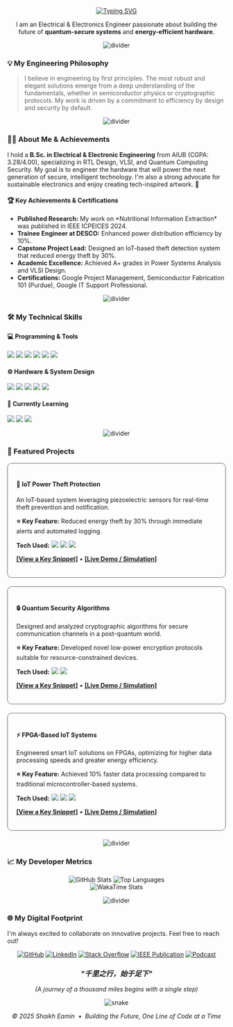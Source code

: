 <div align="center">
  <a href="https://github.com/ShaikhEamin">
    <img src="https://readme-typing-svg.herokuapp.com?font=JetBrains+Mono&size=30&pause=1000&color=d8a657&center=true&width=600&lines=Hi%2C+I'm+Shaikh+Eamin+👋;RTL+Designer+%7C+VLSI+Enthusiast;Quantum+Security+Analyst+%7C;IoT+Innovator" alt="Typing SVG" />
  </a>
  
</div>

<p align="center">
  I am an Electrical & Electronics Engineer passionate about building the future of <b>quantum-secure systems</b> and <b>energy-efficient hardware</b>.
</p>

<div align="center">
  <img src="data:image/png;base64,iVBORw0KGgoAAAANSUhEUgAABDgAAAACCAYAAAD9TMcxAAAAAXNSR0IArs4c6QAAAARnQU1BAACxjwv8YQUAAAAJcEhZcwAADsMAAA7DAcdvqGQAAAAaSURBVBhXY/iPC4YyMDIwMDAw/P//HwAUnwF/de7eYgAAAABJRU5ErkJggg==" alt="divider" />
</div>

### 💡 My Engineering Philosophy
> I believe in engineering by first principles. The most robust and elegant solutions emerge from a deep understanding of the fundamentals, whether in semiconductor physics or cryptographic protocols. My work is driven by a commitment to efficiency by design and security by default.

<div align="center">
  <img src="data:image/png;base64,iVBORw0KGgoAAAANSUhEUgAABDgAAAACCAYAAAD9TMcxAAAAAXNSR0IArs4c6QAAAARnQU1BAACxjwv8YQUAAAAJcEhZcwAADsMAAA7DAcdvqGQAAAAaSURBVBhXY/iPC4YyMDIwMDAw/P//HwAUnwF/de7eYgAAAABJRU5ErkJggg==" alt="divider" />
</div>


### 👨‍💻 About Me & Achievements
I hold a **B.Sc. in Electrical & Electronic Engineering** from AIUB (CGPA: 3.28/4.00), specializing in RTL Design, VLSI, and Quantum Computing Security. My goal is to engineer the hardware that will power the next generation of secure, intelligent technology. I'm also a strong advocate for sustainable electronics and enjoy creating tech-inspired artwork. 🎨

<h4>🏆 Key Achievements & Certifications</h4>
<ul>
  <li><b>Published Research:</b> My work on *Nutritional Information Extraction* was published in IEEE ICPEICES 2024.</li>
  <li><b>Trainee Engineer at DESCO:</b> Enhanced power distribution efficiency by 10%.</li>
  <li><b>Capstone Project Lead:</b> Designed an IoT-based theft detection system that reduced energy theft by 30%.</li>
  <li><b>Academic Excellence:</b> Achieved A+ grades in Power Systems Analysis and VLSI Design.</li>
  <li><b>Certifications:</b> Google Project Management, Semiconductor Fabrication 101 (Purdue), Google IT Support Professional.</li>
</ul>

<div align="center">
  <img src="data:image/png;base64,iVBORw0KGgoAAAANSUhEUgAABDgAAAACCAYAAAD9TMcxAAAAAXNSR0IArs4c6QAAAARnQU1BAACxjwv8YQUAAAAJcEhZcwAADsMAAA7DAcdvqGQAAAAaSURBVBhXY/iPC4YyMDIwMDAw/P//HwAUnwF/de7eYgAAAABJRU5ErkJggg==" alt="divider" />
</div>

### 🛠️ My Technical Skills

<h4>💻 Programming & Tools</h4>
<p>
  <a href="#"><img src="https://img.shields.io/badge/Python-3776AB?style=for-the-badge&logo=python&logoColor=white"></a>
  <a href="#"><img src="https://img.shields.io/badge/SystemVerilog-019267?style=for-the-badge&logo=verilog&logoColor=white"></a>
  <a href="#"><img src="https://img.shields.io/badge/MATLAB-0076A8?style=for-the-badge&logo=mathworks&logoColor=white"></a>
  <a href="#"><img src="https://img.shields.io/badge/Cadence-522E8E?style=for-the-badge&logo=cadence-design-systems&logoColor=white"></a>
  <a href="#"><img src="https://img.shields.io/badge/Altium%20Designer-A5915F?style=for-the-badge&logo=altium-designer&logoColor=white"></a>
  <a href="#"><img src="https://img.shields.io/badge/Git-F05032?style=for-the-badge&logo=git&logoColor=white"></a>
</p>

<h4>⚙️ Hardware & System Design</h4>
<p>
  <a href="#"><img src="https://img.shields.io/badge/RTL%20Design-1C598E?style=for-the-badge&logo=verilog&logoColor=white"></a>
  <a href="#"><img src="https://img.shields.io/badge/FPGA%20Design-002D62?style=for-the-badge&logo=intel&logoColor=white"></a>
  <a href="#"><img src="https://img.shields.io/badge/VLSI%20Design-7C4DFF?style=for-the-badge&logo=e-learning&logoColor=white"></a>
  <a href="#"><img src="https://img.shields.io/badge/PCB%20Design-B38B59?style=for-the-badge&logo=altium-designer&logoColor=white"></a>
  <a href="#"><img src="https://img.shields.io/badge/IoT%20Systems-43B02A?style=for-the-badge&logo=iot&logoColor=white"></a>
</p>

<h4>🧠 Currently Learning</h4>
<p>
  <a href="#"><img src="https://img.shields.io/badge/Advanced%20Quantum-5E2750?style=for-the-badge&logo=ibm&logoColor=white"></a>
  <a href="#"><img src="https://img.shields.io/badge/Low--Power%20VLSI-C00000?style=for-the-badge&logo=e-learning&logoColor=white"></a>
  <a href="#"><img src="https://img.shields.io/badge/Rust-000000?style=for-the-badge&logo=rust&logoColor=white"></a>
</p>

<div align="center">
  <img src="data:image/png;base64,iVBORw0KGgoAAAANSUhEUgAABDgAAAACCAYAAAD9TMcxAAAAAXNSR0IArs4c6QAAAARnQU1BAACxjwv8YQUAAAAJcEhZcwAADsMAAA7DAcdvqGQAAAAaSURBVBhXY/iPC4YyMDIwMDAw/P//HwAUnwF/de7eYgAAAABJRU5ErkJggg==" alt="divider" />
</div>

### 📂 Featured Projects

<div style="border:1px solid #665c54; border-radius:10px; padding: 20px; margin-bottom: 20px;">
  <h4>🚀 IoT Power Theft Protection</h4>
  <p>An IoT-based system leveraging piezoelectric sensors for real-time theft prevention and notification.</p>
  <p><b>⭐ Key Feature:</b> Reduced energy theft by 30% through immediate alerts and automated logging.</p>
  <p><b>Tech Used:</b> <img src="https://img.shields.io/badge/Verilog-019267?style=flat-square&logo=verilog"> <img src="https://img.shields.io/badge/Python-3776AB?style=flat-square&logo=python"> <img src="https://img.shields.io/badge/IoT-43B02A?style=flat-square&logo=iot"></p>
  <p><a href="[LINK-TO-CODE-SNIPPET]"><b>[View a Key Snippet]</b></a> • <a href="[LINK-TO-DEMO]"><b>[Live Demo / Simulation]</b></a></p>
</div>

<div style="border:1px solid #665c54; border-radius:10px; padding: 20px; margin-bottom: 20px;">
  <h4>🔒 Quantum Security Algorithms</h4>
  <p>Designed and analyzed cryptographic algorithms for secure communication channels in a post-quantum world.</p>
  <p><b>⭐ Key Feature:</b> Developed novel low-power encryption protocols suitable for resource-constrained devices.</p>
  <p><b>Tech Used:</b> <img src="https://img.shields.io/badge/Python-3776AB?style=flat-square&logo=python"> <img src="https://img.shields.io/badge/MATLAB-0076A8?style=flat-square&logo=mathworks"></p>
  <p><a href="[LINK-TO-CODE-SNIPPET]"><b>[View a Key Snippet]</b></a> • <a href="[LINK-TO-DEMO]"><b>[Live Demo / Simulation]</b></a></p>
</div>

<div style="border:1px solid #665c54; border-radius:10px; padding: 20px; margin-bottom: 20px;">
  <h4>⚡ FPGA-Based IoT Systems</h4>
  <p>Engineered smart IoT solutions on FPGAs, optimizing for higher data processing speeds and greater energy efficiency.</p>
  <p><b>⭐ Key Feature:</b> Achieved 10% faster data processing compared to traditional microcontroller-based systems.</p>
  <p><b>Tech Used:</b> <img src="https://img.shields.io/badge/Verilog-019267?style=flat-square&logo=verilog"> <img src="https://img.shields.io/badge/FPGA-002D62?style=flat-square&logo=intel"> <img src="https://img.shields.io/badge/IoT-43B02A?style=flat-square&logo=iot"></p>
  <p><a href="[LINK-TO-CODE-SNIPPET]"><b>[View a Key Snippet]</b></a> • <a href="[LINK-TO-DEMO]"><b>[Live Demo / Simulation]</b></a></p>
</div>

<div align="center">
  <img src="data:image/png;base64,iVBORw0KGgoAAAANSUhEUgAABDgAAAACCAYAAAD9TMcxAAAAAXNSR0IArs4c6QAAAARnQU1BAACxjwv8YQUAAAAJcEhZcwAADsMAAA7DAcdvqGQAAAAaSURBVBhXY/iPC4YyMDIwMDAw/P//HwAUnwF/de7eYgAAAABJRU5ErkJggg==" alt="divider" />
</div>

### 📈 My Developer Metrics
<p align="center">
  <img src="https://github-readme-stats.vercel.app/api?username=ShaikhEamin&show_icons=true&theme=gruvbox&hide_border=true&border_radius=10" alt="GitHub Stats"/>
  <img src="https://github-readme-stats.vercel.app/api/top-langs/?username=ShaikhEamin&layout=compact&theme=gruvbox&hide_border=true&border_radius=10" alt="Top Languages"/>
  <br>
  <img src="https://github-readme-stats.vercel.app/api/wakatime?username=ShaikhEamin&theme=gruvbox&hide_border=true&border_radius=10&layout=compact" alt="WakaTime Stats"/>
  </p>

<div align="center">
  <img src="data:image/png;base64,iVBORw0KGgoAAAANSUhEUgAABDgAAAACCAYAAAD9TMcxAAAAAXNSR0IArs4c6QAAAARnQU1BAACxjwv8YQUAAAAJcEhZcwAADsMAAA7DAcdvqGQAAAAaSURBVBhXY/iPC4YyMDIwMDAw/P//HwAUnwF/de7eYgAAAABJRU5ErkJggg==" alt="divider" />
</div>

### 🌐 My Digital Footprint
I'm always excited to collaborate on innovative projects. Feel free to reach out!
<p align="center">
  <a href="https://github.com/ShaikhEamin" title="GitHub"><img src="https://img.shields.io/badge/-GitHub-181717?style=for-the-badge&logo=github" alt="GitHub"></a>
  <a href="https://www.linkedin.com/in/shaikh-eamin/" title="LinkedIn"><img src="https://img.shields.io/badge/-LinkedIn-0A66C2?style=for-the-badge&logo=linkedin" alt="LinkedIn"></a>
  <a href="[LINK-TO-STACKOVERFLOW]"><img src="https://img.shields.io/badge/-Stack%20Overflow-F58025?style=for-the-badge&logo=stackoverflow" alt="Stack Overflow"></a>
  <a href="[LINK-TO-YOUR-IEEE-PUBLICATION]"><img src="https://img.shields.io/badge/IEEE-00629B?style=for-the-badge&logo=ieee" alt="IEEE Publication"></a>
  <a href="[LINK-TO-YOUR-PODCAST-FEATURE]"><img src="https://img.shields.io/badge/Podcast-9933CC?style=for-the-badge&logo=podcast-addict" alt="Podcast"></a>
</p>

<div align="center">
  <i><h3>"千里之行，始于足下"</h3></i>
  <i>(A journey of a thousand miles begins with a single step)</i>
  <p align="center">
    <img src="https://raw.githubusercontent.com/ShaikhEamin/ShaikhEamin/main/grid-snake.svg" alt="snake">
  </p>
  <p>
    <i>© 2025 Shaikh Eamin &nbsp;•&nbsp; Building the Future, One Line of Code at a Time</i>
  </p>
</div>
